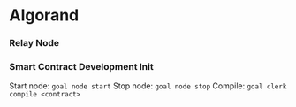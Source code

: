 # Algorand

### **Relay Node**

### Smart Contract Development Init
Start node: `goal node start`
Stop node: `goal node stop`
Compile: `goal clerk compile <contract>`